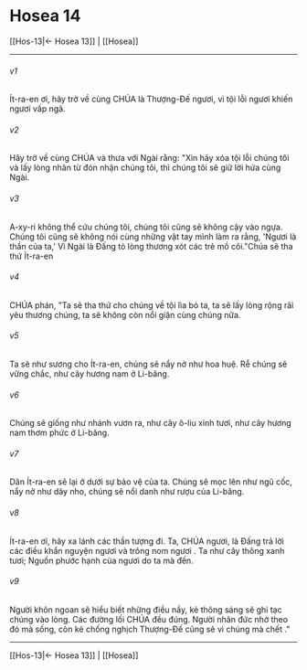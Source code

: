 # Hosea 14

[[Hos-13|← Hosea 13]] | [[Hosea]]
***



###### v1 
Ít-ra-en ơi, hãy trở về cùng CHÚA là Thượng-Đế ngươi, vì tội lỗi ngươi khiến ngươi vấp ngã. 

###### v2 
Hãy trở về cùng CHÚA và thưa với Ngài rằng: "Xin hãy xóa tội lỗi chúng tôi và lấy lòng nhân từ đón nhận chúng tôi, thì chúng tôi sẽ giữ lời hứa cùng Ngài. 

###### v3 
A-xy-ri không thể cứu chúng tôi, chúng tôi cũng sẽ không cậy vào ngựa. Chúng tôi cũng sẽ không nói cùng những vật tay mình làm ra rằng, 'Ngươi là thần của ta,' Vì Ngài là Đấng tỏ lòng thương xót các trẻ mồ côi."Chúa sẽ tha thứ Ít-ra-en 

###### v4 
CHÚA phán, "Ta sẽ tha thứ cho chúng về tội lìa bỏ ta, ta sẽ lấy lòng rộng rãi yêu thương chúng, ta sẽ không còn nổi giận cùng chúng nữa. 

###### v5 
Ta sẽ như sương cho Ít-ra-en, chúng sẽ nẩy nở như hoa huệ. Rễ chúng sẽ vững chắc, như cây hương nam ở Li-băng. 

###### v6 
Chúng sẽ giống như nhánh vươn ra, như cây ô-liu xinh tươi, như cây hương nam thơm phức ở Li-băng. 

###### v7 
Dân Ít-ra-en sẽ lại ở dưới sự bảo vệ của ta. Chúng sẽ mọc lên như ngũ cốc, nẩy nở như dây nho, chúng sẽ nổi danh như rượu của Li-băng. 

###### v8 
Ít-ra-en ơi, hãy xa lánh các thần tượng đi. Ta, CHÚA ngươi, là Đấng trả lời các điều khẩn nguyện ngươi và trông nom ngươi . Ta như cây thông xanh tươi; Nguồn phước hạnh của ngươi do ta mà đến. 

###### v9 
Người khôn ngoan sẽ hiểu biết những điều nầy, kẻ thông sáng sẽ ghi tạc chúng vào lòng. Các đường lối CHÚA đều đúng. Người nhân đức nhờ theo đó mà sống, còn kẻ chống nghịch Thượng-Đế cũng sẽ vì chúng mà chết ."

***
[[Hos-13|← Hosea 13]] | [[Hosea]]

